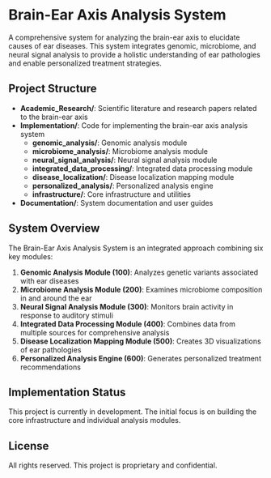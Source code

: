 # Brain-Ear Axis Analysis System

A comprehensive system for analyzing the brain-ear axis to elucidate causes of ear diseases. This system integrates genomic, microbiome, and neural signal analysis to provide a holistic understanding of ear pathologies and enable personalized treatment strategies.

## Project Structure

- **Academic_Research/**: Scientific literature and research papers related to the brain-ear axis
- **Implementation/**: Code for implementing the brain-ear axis analysis system
  - **genomic_analysis/**: Genomic analysis module
  - **microbiome_analysis/**: Microbiome analysis module
  - **neural_signal_analysis/**: Neural signal analysis module
  - **integrated_data_processing/**: Integrated data processing module
  - **disease_localization/**: Disease localization mapping module
  - **personalized_analysis/**: Personalized analysis engine
  - **infrastructure/**: Core infrastructure and utilities
- **Documentation/**: System documentation and user guides

## System Overview

The Brain-Ear Axis Analysis System is an integrated approach combining six key modules:

1. **Genomic Analysis Module (100)**: Analyzes genetic variants associated with ear diseases
2. **Microbiome Analysis Module (200)**: Examines microbiome composition in and around the ear
3. **Neural Signal Analysis Module (300)**: Monitors brain activity in response to auditory stimuli
4. **Integrated Data Processing Module (400)**: Combines data from multiple sources for comprehensive analysis
5. **Disease Localization Mapping Module (500)**: Creates 3D visualizations of ear pathologies
6. **Personalized Analysis Engine (600)**: Generates personalized treatment recommendations

## Implementation Status

This project is currently in development. The initial focus is on building the core infrastructure and individual analysis modules.

## License

All rights reserved. This project is proprietary and confidential.

